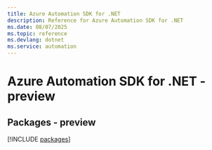 ```yaml
---
title: Azure Automation SDK for .NET
description: Reference for Azure Automation SDK for .NET
ms.date: 08/07/2025
ms.topic: reference
ms.devlang: dotnet
ms.service: automation
---
```

# Azure Automation SDK for .NET - preview
## Packages - preview
[!INCLUDE [packages](automation-index.md)]